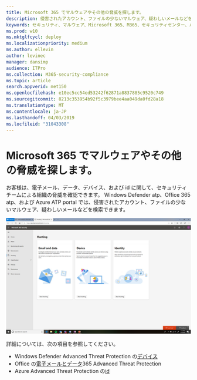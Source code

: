 ```yaml
---
title: Microsoft 365 でマルウェアやその他の脅威を探します。
description: 侵害されたアカウント、ファイルの少ないマルウェア、疑わしいメールなどを検索する方法について説明します。
keywords: セキュリティ、マルウェア、Microsoft 365、M365、セキュリティセンター、ハント、探し、Windows Defender atp、Office 365 atp、Azure atp
ms.prod: w10
ms.mktglfcycl: deploy
ms.localizationpriority: medium
ms.author: ellevin
author: levinec
manager: dansimp
audience: ITPro
ms.collection: M365-security-compliance
ms.topic: article
search.appverid: met150
ms.openlocfilehash: e10ec5cc54ed53242f62871a8837885c9520c749
ms.sourcegitcommit: 8213c353954b92f5c3979bee4aa049da0fd28a18
ms.translationtype: MT
ms.contentlocale: ja-JP
ms.lasthandoff: 04/03/2019
ms.locfileid: "31043308"
---
```

# <a name="hunt-for-malware-and-other-threats-in-microsoft-365"></a>Microsoft 365 でマルウェアやその他の脅威を探します。

お客様は、電子メール、データ、デバイス、および id に関して、セキュリティチームによる組織の脅威を確認できます。 Windows Defender atp、Office 365 atp、および Azure ATP portal では、侵害されたアカウント、ファイルの少ないマルウェア、疑わしいメールなどを検索できます。

![探しているページ](./media/security-docs/hunt.png)

詳細については、次の項目を参照してください。

* Windows Defender Advanced Threat Protection の[デバイス](https://docs.microsoft.com/en-us/windows/security/threat-protection/windows-defender-atp/advanced-hunting-windows-defender-advanced-threat-protection)
* Office の[電子メールとデータ](https://docs.microsoft.com/en-us/office365/securitycompliance/office-365-atp)365 Advanced Threat Protection
* Azure Advanced Threat Protection の[id](https://docs.microsoft.com/en-us/azure-advanced-threat-protection/investigate-a-user)
